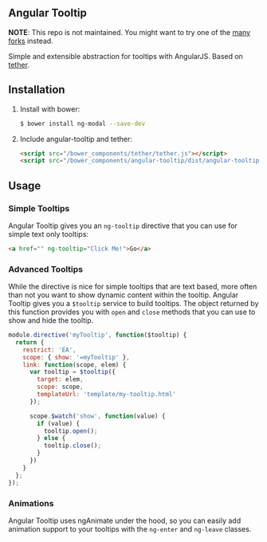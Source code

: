 ## Angular Tooltip

**NOTE**: This repo is not maintained. You might want to try one of the [many forks](https://github.com/remind101/angular-tooltip/network) instead.

Simple and extensible abstraction for tooltips with AngularJS. Based on
[tether](http://github.hubspot.com/tether/).

## Installation

1. Install with bower:

   ```bash
   $ bower install ng-modal --save-dev
   ```

2. Include angular-tooltip and tether:

   ```html
   <script src="/bower_components/tether/tether.js"></script>
   <script src="/bower_components/angular-tooltip/dist/angular-tooltip.js"></script>
   ```

## Usage

### Simple Tooltips

Angular Tooltip gives you an `ng-tooltip` directive that you can use for simple
text only tooltips:

```html
<a href="" ng-tooltip="Click Me!">Go</a>
```

### Advanced Tooltips

While the directive is nice for simple tooltips that are text based, more often
than not you want to show dynamic content within the tooltip. Angular Tooltip
gives you a `$tooltip` service to build tooltips. The object returned by this
function provides you with `open` and `close` methods that you can use to
show and hide the tooltip.

```javascript
module.directive('myTooltip', function($tooltip) {
  return {
    restrict: 'EA',
    scope: { show: '=myTooltip' },
    link: function(scope, elem) {
      var tooltip = $tooltip({
        target: elem,
        scope: scope,
        templateUrl: 'template/my-tooltip.html'
      });

      scope.$watch('show', function(value) {
        if (value) {
          tooltip.open();
        } else {
          tooltip.close();
        }
      })
    }
  };
});
```

### Animations

Angular Tooltip uses ngAnimate under the hood, so you can easily add animation
support to your tooltips with the `ng-enter` and `ng-leave` classes.
